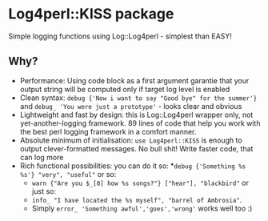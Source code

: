 # Log4perl::KISS package
Simple logging functions using Log::Log4perl - simplest than EASY!

## Why?
* Performance: Using code block as a first argument garantie that your output string will be computed only if target log level is enabled
* Clean syntax: `debug {'Now i want to say "Good bye" for the summer'}` and `debug_ 'You were just a prototype'` - looks clear and obvious
* Lightweight and fast by design: this is Log::Log4perl wrapper only, not yet-another-logging framework. 89 lines of code that help you work with the best perl logging framework in a comfort manner.
* Absolute minimum of initialisation: `use Log4perl::KISS` is enough to output clever-formatted messages. No bull shit! Write faster code, that can log more
* Rich functional possibilities: you can do it so:
  *`debug {'Something %s %s'} "very", "useful"`
  or so: 
  * `warn {"Are you $_[0] how %s songs?"} ["hear"], "blackbird"`
  or just so:
  * `info_ "I have located the %s myself", "barrel of Ambrosia"`. 
  * Simply `error_ 'Something awful','goes','wrong'` works well too :)
